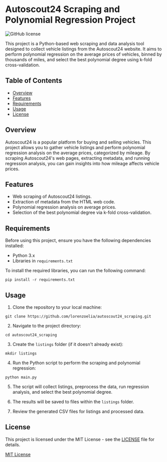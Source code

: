 # Autoscout24 Scraping and Polynomial Regression Project

![GitHub license](https://img.shields.io/badge/license-MIT-blue.svg)

This project is a Python-based web scraping and data analysis tool designed to collect vehicle listings from the Autoscout24 website. It aims to perform polynomial regression on the average prices of vehicles, binned by thousands of miles, and select the best polynomial degree using k-fold cross-validation.

## Table of Contents

- [Overview](#overview)
- [Features](#features)
- [Requirements](#requirements)
- [Usage](#usage)
- [License](#license)

## Overview

Autoscout24 is a popular platform for buying and selling vehicles. This project allows you to gather vehicle listings and perform polynomial regression analysis on the average prices, categorized by mileage. By scraping Autoscout24's web pages, extracting metadata, and running regression analysis, you can gain insights into how mileage affects vehicle prices.

## Features

- Web scraping of Autoscout24 listings.
- Extraction of metadata from the HTML web code.
- Polynomial regression analysis on average prices.
- Selection of the best polynomial degree via k-fold cross-validation.

## Requirements

Before using this project, ensure you have the following dependencies installed:

- Python 3.x
- Libraries in `requirements.txt`

To install the required libraries, you can run the following command:

```shell
pip install -r requirements.txt
```

## Usage

1. Clone the repository to your local machine:

```shell
git clone https://github.com/lorenzoelia/autoscout24_scraping.git
```

2. Navigate to the project directory:

```shell
cd autoscout24_scraping
```

3. Create the `listings` folder (if it doesn't already exist):

```shell
mkdir listings
```

4. Run the Python script to perform the scraping and polynomial regression:

```shell
python main.py
```

5. The script will collect listings, preprocess the data, run regression analysis, and select the best polynomial degree.

6. The results will be saved to files within the `listings` folder.

7. Review the generated CSV files for listings and processed data.

## License

This project is licensed under the MIT License - see the [LICENSE](LICENSE) file for details.

[MIT License](https://opensource.org/licenses/MIT)
```
